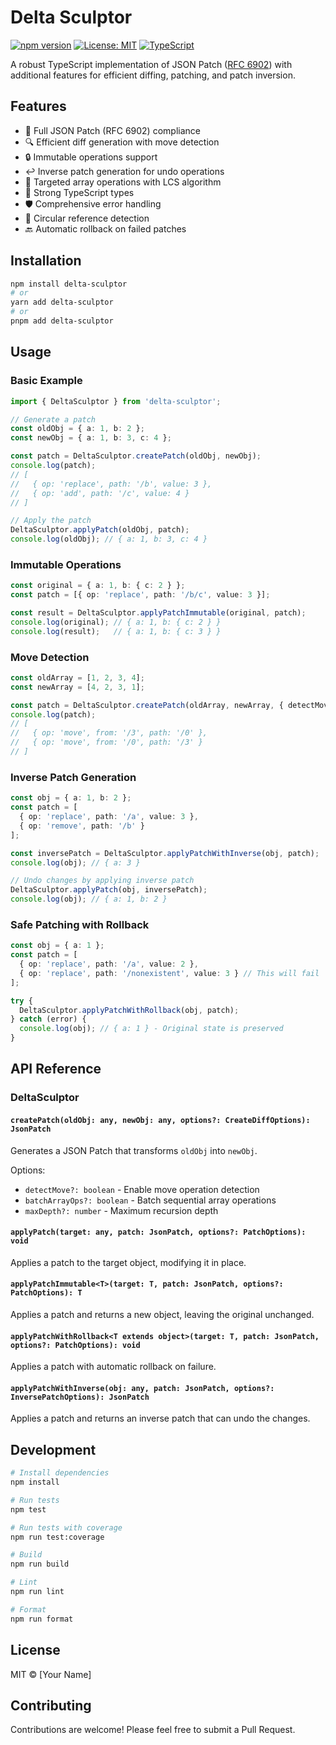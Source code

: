 # Delta Sculptor

[![npm version](https://badge.fury.io/js/delta-sculptor.svg)](https://badge.fury.io/js/delta-sculptor)
[![License: MIT](https://img.shields.io/badge/License-MIT-yellow.svg)](https://opensource.org/licenses/MIT)
[![TypeScript](https://img.shields.io/badge/%3C%2F%3E-TypeScript-blue.svg)](https://www.typescriptlang.org/)

A robust TypeScript implementation of JSON Patch ([RFC 6902](https://tools.ietf.org/html/rfc6902)) with additional features for efficient diffing, patching, and patch inversion.

## Features

- 🔄 Full JSON Patch (RFC 6902) compliance
- 🔍 Efficient diff generation with move detection
- 🔒 Immutable operations support
- ↩️ Inverse patch generation for undo operations
- 🎯 Targeted array operations with LCS algorithm
- 💪 Strong TypeScript types
- 🛡️ Comprehensive error handling
- 🔄 Circular reference detection
- 🔙 Automatic rollback on failed patches

## Installation

```bash
npm install delta-sculptor
# or
yarn add delta-sculptor
# or
pnpm add delta-sculptor
```

## Usage

### Basic Example

```typescript
import { DeltaSculptor } from 'delta-sculptor';

// Generate a patch
const oldObj = { a: 1, b: 2 };
const newObj = { a: 1, b: 3, c: 4 };

const patch = DeltaSculptor.createPatch(oldObj, newObj);
console.log(patch);
// [
//   { op: 'replace', path: '/b', value: 3 },
//   { op: 'add', path: '/c', value: 4 }
// ]

// Apply the patch
DeltaSculptor.applyPatch(oldObj, patch);
console.log(oldObj); // { a: 1, b: 3, c: 4 }
```

### Immutable Operations

```typescript
const original = { a: 1, b: { c: 2 } };
const patch = [{ op: 'replace', path: '/b/c', value: 3 }];

const result = DeltaSculptor.applyPatchImmutable(original, patch);
console.log(original); // { a: 1, b: { c: 2 } }
console.log(result);   // { a: 1, b: { c: 3 } }
```

### Move Detection

```typescript
const oldArray = [1, 2, 3, 4];
const newArray = [4, 2, 3, 1];

const patch = DeltaSculptor.createPatch(oldArray, newArray, { detectMove: true });
console.log(patch);
// [
//   { op: 'move', from: '/3', path: '/0' },
//   { op: 'move', from: '/0', path: '/3' }
// ]
```

### Inverse Patch Generation

```typescript
const obj = { a: 1, b: 2 };
const patch = [
  { op: 'replace', path: '/a', value: 3 },
  { op: 'remove', path: '/b' }
];

const inversePatch = DeltaSculptor.applyPatchWithInverse(obj, patch);
console.log(obj); // { a: 3 }

// Undo changes by applying inverse patch
DeltaSculptor.applyPatch(obj, inversePatch);
console.log(obj); // { a: 1, b: 2 }
```

### Safe Patching with Rollback

```typescript
const obj = { a: 1 };
const patch = [
  { op: 'replace', path: '/a', value: 2 },
  { op: 'replace', path: '/nonexistent', value: 3 } // This will fail
];

try {
  DeltaSculptor.applyPatchWithRollback(obj, patch);
} catch (error) {
  console.log(obj); // { a: 1 } - Original state is preserved
}
```

## API Reference

### DeltaSculptor

#### `createPatch(oldObj: any, newObj: any, options?: CreateDiffOptions): JsonPatch`

Generates a JSON Patch that transforms `oldObj` into `newObj`.

Options:
- `detectMove?: boolean` - Enable move operation detection
- `batchArrayOps?: boolean` - Batch sequential array operations
- `maxDepth?: number` - Maximum recursion depth

#### `applyPatch(target: any, patch: JsonPatch, options?: PatchOptions): void`

Applies a patch to the target object, modifying it in place.

#### `applyPatchImmutable<T>(target: T, patch: JsonPatch, options?: PatchOptions): T`

Applies a patch and returns a new object, leaving the original unchanged.

#### `applyPatchWithRollback<T extends object>(target: T, patch: JsonPatch, options?: PatchOptions): void`

Applies a patch with automatic rollback on failure.

#### `applyPatchWithInverse(obj: any, patch: JsonPatch, options?: InversePatchOptions): JsonPatch`

Applies a patch and returns an inverse patch that can undo the changes.

## Development

```bash
# Install dependencies
npm install

# Run tests
npm test

# Run tests with coverage
npm run test:coverage

# Build
npm run build

# Lint
npm run lint

# Format
npm run format
```

## License

MIT © [Your Name]

## Contributing

Contributions are welcome! Please feel free to submit a Pull Request.
